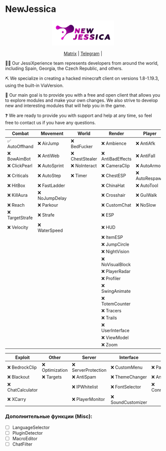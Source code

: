 # NewJessica
<div align="center">
<p>
    <img width="200" src="https://github.com/JessiXperience/NewJessica/blob/alpha/NewJessica_logo.png">
</p>

[Matrix]() |
[Telegram](https://t.me/NewJessica) |
</div>

🧑‍💻 Our JessiXperience team represents developers from around the world, including Spain, Georgia, the Czech Republic, and others.

⛏   We specialize in creating a hacked minecraft client on versions 1.8-1.19.3, using the built-in ViaVersion.

🗽   Our main goal is to provide you with a free and open client that allows you to explore modules and make your own changes. We also strive to develop new and interesting modules that will help you in the game.

❓   We are ready to provide you with support and help at any time, so feel free to contact us if you have any questions.

| Combat                 | Movement                 | World          | Render           | Player        |
|------------------------|--------------------------|----------------|------------------|---------------|
| ✅ AutoOffhand          | ❌ AirJump                | ❌ BedFucker    | ❌ Ambience       | ❌ AntiAfk     |
| ❌ BowAimBot            | ❌ AntiWeb                | ❌ ChestStealer | ❌ AntiBadEffects | ❌ AntiFall    |
| ❌ ClickPearl           | ❌ AutoSprint             | ❌ NoInteract   | ❌ CameraClip     | ❌ AutoArmor   |
| ❌ Criticals            | ❌ AutoStep               | ❌ Timer        | ❌ ChestESP       | ❌ AutoRespawn |
| ❌ HitBox               | ❌ FastLadder             |                | ❌ ChinaHat       | ❌ AutoTool    |
| ❌ KillAura             | ❌ NoJumpDelay            |                | ❌ Crosshair      | ❌ GuiWalk     |
| ❌ Reach                | ❌ Parkour                |                | ❌ CustomChat     | ❌ NoSlow      |
| ❌ TargetStrafe         | ❌ Strafe                 |                | ❌ ESP            |               |
| ❌ Velocity             | ❌ WaterSpeed             |                | ❌ HUD            |               |
|                        |                          |                | ❌ ItemESP        |               |
|                        |                          |                | ❌ JumpCircle     |               |
|                        |                          |                | ❌ NightVision    |               |
|                        |                          |                | ❌ NoVisualBlock  |               |
|                        |                          |                | ❌ PlayerRadar    |               |
|                        |                          |                | ❌ Profiler       |               |
|                        |                          |                | ❌ SwingAnimate   |               |
|                        |                          |                | ❌ TotemCounter   |               |
|                        |                          |                | ❌ Tracers        |               |
|                        |                          |                | ❌ Trails         |               |
|                        |                          |                | ❌ UserInterface  |               |
|                        |                          |                | ❌ ViewModel      |               |
|                        |                          |                | ❌ Zoom           |               |

| Exploit          | Other          | Server             | Interface         | Network               |
|------------------|----------------|--------------------|-------------------|-----------------------|
| ❌ BedrockClip    | ❌ Optimization | ❌ ServerProtection | ❌ CustomMenu      | ❌ PacketMonitor       |
| ❌ Blackout       | ❌ Targets      | ❌ AntiSpam         | ❌ ThemeChanger    | ❌ AntiDDoS            |
| ❌ ChatCalculator |                | ❌ IPWhitelist      | ❌ FontSelector    | ❌ ConnectionOptimizer |
| ❌ XCarry         |                | ❌ PlayerMonitor    | ❌ SoundCustomizer |                       |


### Дополнительные функции (Misc):
- [ ] LanguageSelector
- [ ] PluginDetector
- [ ] MacroEditor
- [ ] ChatFilter